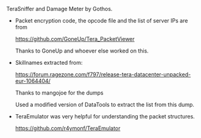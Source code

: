 TeraSniffer and Damage Meter by Gothos.

* Packet encryption code, the opcode file and the list of server IPs are from

  https://github.com/GoneUp/Tera_PacketViewer

  Thanks to GoneUp and whoever else worked on this.

* Skillnames extracted from:

  https://forum.ragezone.com/f797/release-tera-datacenter-unpacked-eur-1064404/

  Thanks to mangojoe for the dumps

  Used a modified version of DataTools to extract the list from this dump.


* TeraEmulator was very helpful for understanding the packet structures.

  https://github.com/r4ymonf/TeraEmulator
